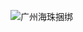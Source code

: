 ![广州海珠捆绑](https://gateway.pinata.cloud/ipfs/Qma2HYNUQ1se83UaDPL3kxqtB7ppNYV7BXrjYmvJZjhu8J/%E5%B9%BF%E5%B7%9E%E6%B5%B7%E7%8F%A0%E7%96%AB%E6%83%85%E9%98%B2%E6%8E%A7.jpeg)

